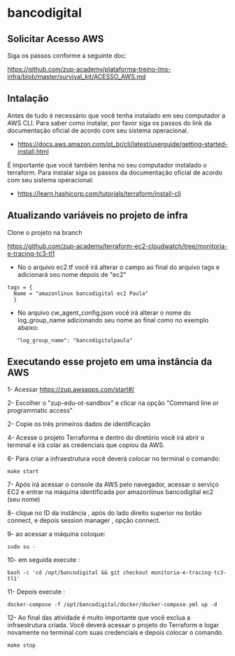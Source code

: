 # bancodigital

## Solicitar Acesso AWS

Siga os passos conforme a seguinte doc:

https://github.com/zup-academy/plataforma-treino-lms-infra/blob/master/survival_kit/ACESSO_AWS.md

## Intalação

Antes de tudo é necessário que você tenha instalado em seu computador a AWS CLI.
Para saber como instalar, por favor siga os passos do link da documentação oficial de acordo com seu sistema operacional.

- https://docs.aws.amazon.com/pt_br/cli/latest/userguide/getting-started-install.html

É importante que você também tenha no seu computador instalado o terraform.
Para instalar siga os passos da documentação oficial de acordo com seu sistema operacional:

- https://learn.hashicorp.com/tutorials/terraform/install-cli

## Atualizando variáveis no projeto de infra

Clone o projeto na branch  

https://github.com/zup-academy/terraform-ec2-cloudwatch/tree/monitoria-e-tracing-tc3-tl1

- No o arquivo ec2.tf você irá alterar o campo ao final do arquivo tags e adicionará seu nome depois de "ec2"

```text
tags = {
  Name = "amazonlinux bancodigital ec2 Paula"
  }
```

- No arquivo cw_agent_config.json você irá alterar o nome do log_group_name adicionando seu nome ao final como no exemplo abaixo:

```text
   "log_group_name": "bancodigitalpaula"
```

## Executando esse projeto em uma instância da AWS

1- Acessar https://zup.awsapps.com/start#/

2- Escolher o "zup-edu-ot-sandbox" e clicar na opção  "Command line or programmatic access"

2- Copie os três primeiros dados de identificação

4- Acesse o projeto Terraforma e dentro do diretório você irá abrir o terminal e irá colar as credenciais que copiou da AWS.

6- Para criar a infraestrutura você deverá colocar no terminal o comando:

    make start

7- Após irá acessar o console da AWS pelo navegador, acessar o serviço EC2 e entrar na máquina identificada por amazonlinux bancodigital ec2 (seu nome)

8- clique no ID da instância , após do lado direito superior no botão connect, e depois session manager , opção connect.

9- ao acessar a máquina coloque:

    sudo su -

10- em seguida execute :

    bash -c 'cd /opt/bancodigital && git checkout monitoria-e-tracing-tc3-tl1'
    
11- Depois execute :

    docker-compose -f /opt/bancodigital/docker/docker-compose.yml up -d


12- Ao final das atividade é muito importante que você exclua a infraestrutura criada.
Você deverá acessar o projeto do Terraform e logar novamente no terminal com suas credenciais e depois colocar o comando.
    
    make stop
